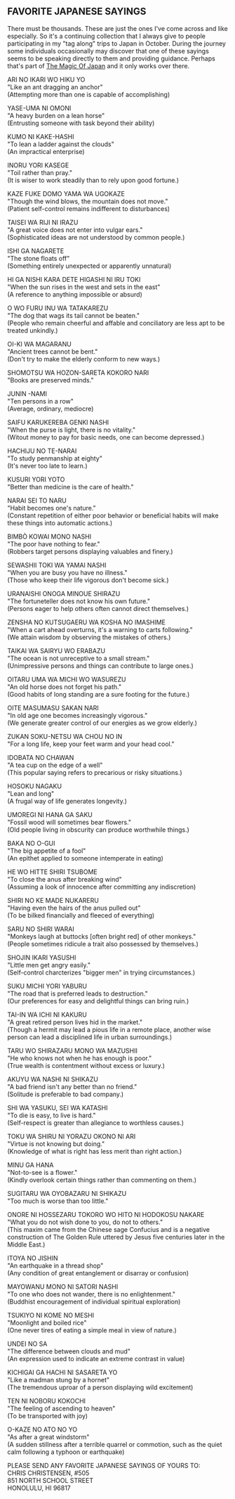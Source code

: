 <main>

## FAVORITE JAPANESE SAYINGS

There must be thousands.
These are just the ones I've come
across and like especially. So it's a continuing collection that I always give to people participating in my "tag along" trips to Japan in October. During the journey some individuals occasionally may discover that one of these sayings seems to be speaking directly to them and providing guidance. Perhaps that's part of <u>The Magic Of Japan</u> and it only works over there.

ARI NO IKARI WO HIKU YO <br />
"Like an ant dragging an anchor" <br />
(Attempting more than one is capable of accomplishing)

YASE-UMA NI OMONI <br />
"A heavy burden on a lean horse" <br />
(Entrusting someone with task beyond their ability)

KUMO NI KAKE-HASHI <br />
"To lean a ladder against the clouds" <br />
(An impractical enterprise)

INORU YORI KASEGE <br />
"Toil rather than pray." <br />
(It is wiser to work steadily than to rely upon good fortune.)

KAZE FUKE DOMO YAMA WA UGOKAZE <br />
"Though the wind blows, the mountain does not move." <br />
(Patient self-control remains indifferent to disturbances)

TAISEI WA RIJI NI IRAZU <br />
"A great voice does not enter into vulgar ears." <br />
(Sophisticated ideas are not understood by common people.)

ISHI GA NAGARETE <br />
"The stone floats off" <br />
(Something entirely unexpected or apparently unnatural)

HI GA NISHI KARA DETE HIGASHI NI IRU TOKI <br />
"When the sun rises in the west and sets in the east" <br />
(A reference to anything impossible or absurd)

O WO FURU INU WA TATAKAREZU <br />
"The dog that wags its tail cannot be beaten." <br />
(People who remain cheerful and affable and conciliatory are less apt to be treated unkindly.)

OI-KI WA MAGARANU <br />
"Ancient trees cannot be bent." <br />
(Don't try to make the elderly conform to new ways.)

SHOMOTSU WA HOZON-SARETA KOKORO NARI <br />
"Books are preserved minds."

JUNIN -NAMI <br />
"Ten persons in a row" <br />
(Average, ordinary, mediocre)

SAIFU KARUKEREBA GENKI NASHI <br />
"When the purse is light, there is no vitality." <br />
(Witout money to pay for basic needs, one can become depressed.)

HACHIJU NO TE-NARAI <br />
"To study penmanship at eighty" <br />
(It's never too late to learn.)

KUSURI YORI YOTO <br />
"Better than medicine is the care of health."

NARAI SEI TO NARU <br />
"Habit becomes one's nature." <br />
(Constant repetition of either poor behavior or beneficial habits will make these things into automatic actions.)

BIMBÒ KOWAI MONO NASHI <br />
"The poor have nothing to fear." <br />
(Robbers target persons displaying valuables and finery.)

SEWASHII TOKI WA YAMAI NASHI <br />
"When you are busy you have no illness." <br />
(Those who keep their life vigorous don't become sick.)

URANAISHI ONOGA MINOUE SHIRAZU <br />
"The fortuneteller does not know his own future." <br />
(Persons eager to help others often cannot direct themselves.)

ZENSHA NO KUTSUGAERU WA KOSHA NO IMASHIME <br />
"When a cart ahead overturns, it's a warning to carts following." <br />
(We attain wisdom by observing the mistakes of others.)

TAIKAI WA SAIRYU WO ERABAZU <br />
"The ocean is not unreceptive to a small stream." <br />
(Unimpressive persons and things can contribute to large ones.)

OITARU UMA WA MICHI WO WASUREZU <br />
"An old horse does not forget his path." <br />
(Good habits of long standing are a sure footing for the future.)

OITE MASUMASU SAKAN NARI <br />
"In old age one becomes increasingly vigorous." <br />
(We generate greater control of our energies as we grow elderly.)

ZUKAN SOKU-NETSU WA CHOU NO IN <br />
"For a long life, keep your feet warm and your head cool."

IDOBATA NO CHAWAN <br />
"A tea cup on the edge of a well" <br />
(This popular saying refers to precarious or risky situations.)

HOSOKU NAGAKU <br />
"Lean and long" <br />
(A frugal way of life generates longevity.)

UMOREGI NI HANA GA SAKU <br />
"Fossil wood will sometimes bear flowers." <br />
(Old people living in obscurity can produce worthwhile things.)

BAKA NO O-GUI <br />
"The big appetite of a fool" <br />
(An epithet applied to someone intemperate in eating)

HE WO HITTE SHIRI TSUBOME <br />
"To close the anus after breaking wind" <br />
(Assuming a look of innocence after committing any indiscretion)

SHIRI NO KE MADE NUKARERU <br />
"Having even the hairs of the anus pulled out" <br />
(To be bilked financially and fleeced of everything)

SARU NO SHIRI WARAI <br />
"Monkeys laugh at buttocks [often bright red] of other monkeys." <br />
(People sometimes ridicule a trait also possessed by themselves.)

SHOJIN IKARI YASUSHI <br />
"Little men get angry easily." <br />
(Self-control charcterizes "bigger men" in trying circumstances.)

SUKU MICHI YORI YABURU <br />
"The road that is preferred leads to destruction." <br />
(Our preferences for easy and delightful things can bring ruin.)

TAI-IN WA ICHI NI KAKURU <br />
"A great retired person lives hid in the market." <br />
(Though a hermit may lead a pious life in a remote place, another wise person can lead a disciplined life in urban surroundings.)

TARU WO SHIRAZARU MONO WA MAZUSHII <br />
"He who knows not when he has enough is poor." <br />
(True wealth is contentment without excess or luxury.)

AKUYU WA NASHI NI SHIKAZU <br />
"A bad friend isn't any better than no friend." <br />
(Solitude is preferable to bad company.)

SHI WA YASUKU, SEI WA KATASHI <br />
"To die is easy, to live is hard." <br />
(Self-respect is greater than allegiance to worthless causes.)

TOKU WA SHIRU NI YORAZU OKONO NI ARI <br />
"Virtue is not knowing but doing." <br />
(Knowledge of what is right has less merit than right action.)

MINU GA HANA <br />
"Not-to-see is a flower." <br />
(Kindly overlook certain things rather than commenting on them.)

SUGITARU WA OYOBAZARU NI SHIKAZU <br />
"Too much is worse than too little."

ONORE NI HOSSEZARU TOKORO WO HITO NI HODOKOSU NAKARE <br />
"What you do not wish done to you, do not to others." <br />
(This maxim came from the Chinese sage Confucius and is a negative construction of The Golden Rule uttered by Jesus five centuries later in the Middle East.)

ITOYA NO JISHIN <br />
"An earthquake in a thread shop" <br />
(Any condition of great entanglement or disarray or confusion)

MAYOWANU MONO NI SATORI NASHI <br />
"To one who does not wander, there is no enlightenment." <br />
(Buddhist encouragement of individual spiritual exploration)

TSUKIYO NI KOME NO MESHI <br />
"Moonlight and boiled rice" <br />
(One never tires of eating a simple meal in view of nature.)

UNDEI NO SA <br />
"The difference between clouds and mud" <br />
(An expression used to indicate an extreme contrast in value)

KICHIGAI GA HACHI NI SASARETA YO <br />
"Like a madman stung by a hornet" <br />
(The tremendous uproar of a person displaying wild excitement)

TEN NI NOBORU KOKOCHI <br />
"The feeling of ascending to heaven" <br />
(To be transported with joy)

O-KAZE NO ATO NO YO <br />
"As after a great windstorm" <br />
(A sudden stillness after a terrible quarrel or commotion, such as the quiet calm following a typhoon or earthquake)

<!-- three circles -->

<div class="centered">
PLEASE SEND ANY FAVORITE JAPANESE SAYINGS OF YOURS TO:
</div>

<div class="centered">
CHRIS CHRISTENSEN, #505 <br />
851 NORTH SCHOOL STREET <br />
HONOLULU, HI 96817 <br />
</main>